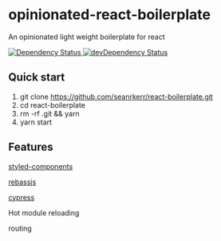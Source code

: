 # opinionated-react-boilerplate

An opinionated light weight boilerplate for react

  <a href="https://david-dm.org/seanrkerr/react-boilerplate">
    <img src="https://david-dm.org/seanrkerr/react-boilerplate.svg" alt="Dependency Status" />
  </a>
  
  <a href="https://david-dm.org/seanrkerr/react-boilerplate#info=devDependencies">
    <img src="https://david-dm.org/seanrkerr/react-boilerplate/dev-status.svg" alt="devDependency Status" />
  </a>

## Quick start

1. git clone https://github.com/seanrkerr/react-boilerplate.git
2. cd react-boilerplate
3. rm -rf .git && yarn
4. yarn start

## Features

[styled-components](https://github.com/styled-components/styled-components)

[rebassjs](https://rebassjs.org/)

[cypress](https://www.cypress.io/)

Hot module reloading

routing
